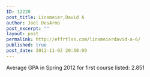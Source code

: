 ```yaml
---
ID: 12220
post_title: Linsmeier,David A
author: Joel DesArmo
post_excerpt: ""
layout: post
permalink: http://effrtlss.com/linsmeierdavid-a-6/
published: true
post_date: 2012-11-02 20:50:09
---
```

<p>Average GPA in Spring 2012 for first course listed: 2.851</p>